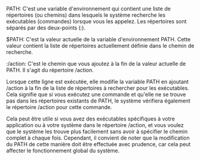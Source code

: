 PATH: C'est une variable d'environnement qui contient une liste de répertoires (ou chemins) dans lesquels le système recherche les exécutables (commandes) lorsque vous les appelez. Les répertoires sont séparés par des deux-points (:).

$PATH: C'est la valeur actuelle de la variable d'environnement PATH. Cette valeur contient la liste de répertoires actuellement définie dans le chemin de recherche.

:/action: C'est le chemin que vous ajoutez à la fin de la valeur actuelle de PATH. Il s'agit du répertoire /action.

Lorsque cette ligne est exécutée, elle modifie la variable PATH en ajoutant /action à la fin de la liste de répertoires à rechercher pour les exécutables. Cela signifie que si vous exécutez une commande et qu'elle ne se trouve pas dans les répertoires existants de PATH, le système vérifiera également le répertoire /action pour cette commande.

Cela peut être utile si vous avez des exécutables spécifiques à votre application ou à votre système dans le répertoire /action, et vous voulez que le système les trouve plus facilement sans avoir à spécifier le chemin complet à chaque fois. Cependant, il convient de noter que la modification du PATH de cette manière doit être effectuée avec prudence, car cela peut affecter le fonctionnement global du système.
